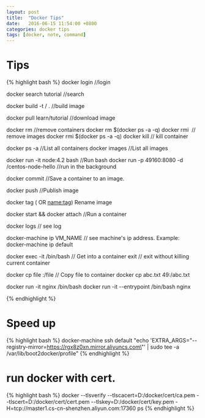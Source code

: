 ```yaml
---
layout: post
title:  "Docker Tips"
date:   2016-06-15 11:54:00 +0800
categories: docker tips
tags: [docker, note, command]
---
```


# Tips

{% highlight bash %}
docker login                          //login

docker search tutorial                //search

docker build -t <username>/<name> .   //build image

docker pull learn/tutorial            //download image

docker rm <Container ID>              //remove containers
docker rm $(docker ps -a -q)
docker rmi <image ID>                 // remove images
docker rmi $(docker ps -a -q)
docker kill <Container ID>            // kill container

docker ps -a                          //List all containers
docker images                         //List all images

docker run -it node:4.2 bash          //Run bash
docker run -p 49160:8080 -d <your username>/centos-node-hello //run in the background

docker commit <id> <name>             //Save a container to an image.

docker push <name>                    //Publish image

docker tag (<tagID> OR <name:tag>) <new-name> Rename image

docker start <container-id> && docker attach <container-id> //Run a container

docker logs <container-id>              // see log

docker-machine ip VM_NAME               // see machine's ip address. Example: docker-machine ip default

docker exec -it <CID> /bin/bash         // Get into a container
exit                                    //  exit without killing current container

docker cp file <CID>:/file              // Copy file to container
docker cp abc.txt 49:/abc.txt

docker run -it nginx /bin/bash
docker run -it --entrypoint /bin/bash nginx

{% endhighlight %}

# Speed up
{% highlight bash %}
docker-machine ssh default "echo 'EXTRA_ARGS=\"--registry-mirror=https://rgx8z0xn.mirror.aliyuncs.com\"' | sudo tee -a /var/lib/boot2docker/profile"
{% endhighlight %}

# run docker with cert.
{% highlight bash %}
docker --tlsverify --tlscacert=D:/docker/cert/ca.pem --tlscert=D:/docker/cert/cert.pem --tlskey=D:/docker/cert/key.pem -H=tcp://master1.cs-cn-shenzhen.aliyun.com:17360 ps
{% endhighlight %}
